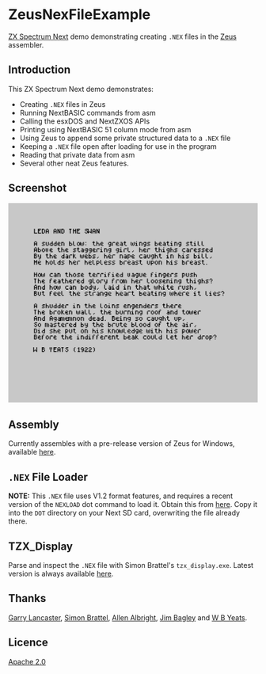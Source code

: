 # ZeusNexFileExample
[ZX Spectrum Next](https://www.specnext.com/) demo demonstrating creating `.NEX` files in the [Zeus](http://www.desdes.com/products/oldfiles/) assembler.

## Introduction
This ZX Spectrum Next demo demonstrates:
* Creating `.NEX` files in Zeus  
* Running NextBASIC commands from asm
* Calling the esxDOS and NextZXOS APIs  
* Printing using NextBASIC 51 column mode from asm  
* Using Zeus to append some private structured data to a `.NEX` file  
* Keeping a `.NEX` file open after loading for use in the program  
* Reading that private data from asm  
* Several other neat Zeus features.

## Screenshot
![Screenshot](https://github.com/Threetwosevensixseven/ZeusNexFileExample/raw/master/nexdemo.png)

## Assembly
Currently assembles with a pre-release version of Zeus for Windows, available [here](http://www.desdes.com/products/oldfiles/zeustest.exe).

## `.NEX` File Loader
**NOTE:** This `.NEX` file uses V1.2 format features, and requires a recent version of the `NEXLOAD` dot command to load it.
Obtain this from [here](https://gitlab.com/thesmog358/tbblue/raw/master/dot/NEXLOAD?inline=false). Copy it into
the `DOT` directory on your Next SD card, overwriting the file already there.

## TZX_Display
Parse and inspect the `.NEX` file with Simon Brattel's `tzx_display.exe`. Latest version is always available [here](http://www.desdes.com/products/oldfiles/tzx_display.exe).

## Thanks
[Garry Lancaster](http://www.worldofspectrum.org/zxplus3e/), [Simon Brattel](http://www.desdes.com/), [Allen Albright](https://github.com/z88dk/z88dk/wiki), [Jim Bagley](http://www.jimbagley.co.uk/) and [W B Yeats](https://en.wikipedia.org/wiki/W._B._Yeats).

## Licence
[Apache 2.0](https://github.com/Threetwosevensixseven/ZeusNexFileExample/blob/master/LICENSE)
